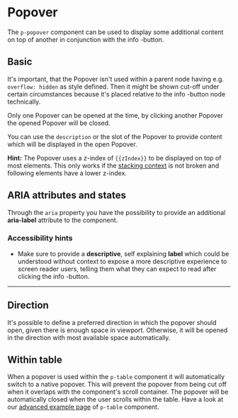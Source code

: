 # Popover

The `p-popover` component can be used to display some additional content on top of another in conjunction with the info
<p-popover :theme="this.$store.getters.storefrontTheme" description="Hello World"></p-popover>-button.

<TableOfContents></TableOfContents>

## Basic

It's important, that the Popover isn't used within a parent node having e.g. `overflow: hidden` as style defined. Then
it might be shown cut-off under certain circumstances because it's placed relative to the info
<p-icon :theme="this.$store.getters.storefrontTheme" name="information" aria="{ 'aria-label': 'Information icon' }"></p-icon>-button
node technically.

Only one Popover can be opened at the time, by clicking another Popover the opened Popover will be closed.

You can use the `description` or the slot of the Popover to provide content which will be displayed in the open Popover.

**Hint:** The Popover uses a z-index of `{{zIndex}}` to be displayed on top of most elements. This only works if the
[stacking context](https://developer.mozilla.org/en-US/docs/Web/CSS/CSS_Positioning/Understanding_z_index/The_stacking_context)
is not broken and following elements have a lower z-index.

<Playground :markup="basicMarkup" :config="config"></Playground>

## ARIA attributes and states

Through the `aria` property you have the possibility to provide an additional **aria-label** attribute to the component.

<Playground :markup="accessibilityMarkup" :config="config"></Playground>

### <A11yIcon></A11yIcon> Accessibility hints

- Make sure to provide a **descriptive**, self explaining **label** which could be understood without context to expose
  a more descriptive experience to screen reader users, telling them what they can expect to read after clicking the
  info
  <p-icon :theme="this.$store.getters.storefrontTheme" name="information" aria="{ 'aria-label': 'Information icon' }"></p-icon>-button.

---

## Direction

It's possible to define a preferred direction in which the popover should open, given there is enough space in viewport.
Otherwise, it will be opened in the direction with most available space automatically.

<Playground :markup="directionMarkup" :config="config">
  <SelectOptions v-model="direction" :values="directions" name="direction"></SelectOptions>
</Playground>

## Within table

When a popover is used within the `p-table` component it will automatically switch to a native popover. This will
prevent the popover from being cut off when it overlaps with the component's scroll container. The popover will be
automatically closed when the user scrolls within the table. Have a look at our
[advanced example page](components/table/examples#advanced-table) of `p-table` component.

<script lang="ts">
import {POPOVER_Z_INDEX} from "../../constants";
import Vue from 'vue';
import Component from 'vue-class-component';
import { POPOVER_DIRECTIONS } from './popover-utils'; 

@Component
export default class Code extends Vue {
  config = { overflowX: 'visible', themeable: true, };

  popoverContent = 'Some additional content.';
  zIndex = POPOVER_Z_INDEX;

  basicMarkup = `<p-text>
  Some content <p-popover>${this.popoverContent}</p-popover> which is longer.<br>  Some more content <p-popover description="${this.popoverContent}"></p-popover>.
</p-text>`;

  descriptionMarkup = `<p-popover description="${this.popoverContent}"></p-popover>`;

  direction = 'left';
  directions = POPOVER_DIRECTIONS;
  get directionMarkup() {
    return `<p-popover direction="${this.direction}">${this.popoverContent}</p-popover>`;
  }

  accessibilityMarkup = `<p-text>
  Some content <p-popover aria="{ 'aria-label': 'Some more descriptive label' }">${this.popoverContent}</p-popover>
</p-text>`;

}
</script>
